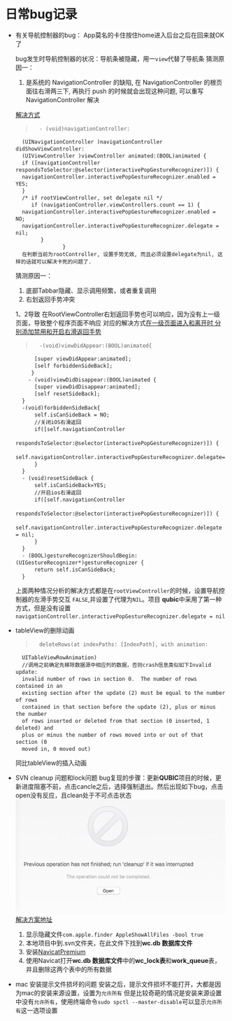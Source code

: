 # 日常bug记录
        
* 有关导航控制器的bug： App莫名的卡住按住home进入后台之后在回来就OK了

    bug发生时导航控制器的状况：导航条被隐藏，用一`view`代替了导航条
    猜测原因一：
    
    1. 是系统的 NavigationController 的缺陷, 在 NavigationController 的根页面往右滑两三下, 再执行 push 的时候就会出现这种问题, 可以重写 NavigationController 解决
    
    [解决方式](http://www.cocoachina.com/bbs/read.php?tid-335552-page-2.html)
    
    >       - (void)navigationController:
        (UINavigationController )navigationController didShowViewController:    
        (UIViewController )viewController animated:(BOOL)animated {
        if ([navigationController respondsToSelector:@selector(interactivePopGestureRecognizer)]) {
        navigationController.interactivePopGestureRecognizer.enabled = YES;
        }
        /* if rootViewController, set delegate nil */
           if (navigationController.viewControllers.count == 1) {
        navigationController.interactivePopGestureRecognizer.enabled = NO;
        navigationController.interactivePopGestureRecognizer.delegate = nil;
              }
                     }
        在判断当前为rootController, 设置手势无效, 而且必须设置delegate为nil, 这样的话就可以解决卡死的问题了. 
    
    猜测原因一：
    
    1. 底部Tabbar隐藏、显示调用频繁，或者重复调用
    2. 右划返回手势冲突
    
    1、2导致 在RootViewController右划返回手势也可以响应，因为没有上一级页面，导致整个程序页面不响应
    对应的解决方式[在一级页面进入和离开时 分别添加禁用和开启右滑返回手势](http://blog.csdn.net/yuanpeng1014/article/details/71425725)


    >       -(void)viewDidAppear:(BOOL)animated{
            [super viewDidAppear:animated];
            [self forbiddenSideBack]; 
           }
          - (void)viewDidDisappear:(BOOL)animated {
            [super viewDidDisappear:animated];
            [self resetSideBack];   
        }
        -(void)forbiddenSideBack{
            self.isCanSideBack = NO;
            //关闭iOS右滑返回
            if([self.navigationController   
            respondsToSelector:@selector(interactivePopGestureRecognizer)]) {
           self.navigationController.interactivePopGestureRecognizer.delegate=self;
            }
        }
        - (void)resetSideBack {
            self.isCanSideBack=YES;
            //开启ios右滑返回
            if([self.navigationController 
            respondsToSelector:@selector(interactivePopGestureRecognizer)]) {
                self.navigationController.interactivePopGestureRecognizer.delegate = nil;
            }
        }
        - (BOOL)gestureRecognizerShouldBegin:(UIGestureRecognizer*)gestureRecognizer {   
            return self.isCanSideBack;
        }
        
        
    上面两种情况分析的解决方式都是在`rootViewController`的时候，设置导航控制器的左滑手势交互
    `FALSE`,并设置了代理为`NIL`。项目 **qubic**中采用了第一种方式，但是没有设置`navigationController.interactivePopGestureRecognizer.delegate = nil`


* tableView的删除动画

    >       deleteRows(at indexPaths: [IndexPath], with animation: 
        UITableViewRowAnimation)
        //调用之前确定先移除数据源中相应列的数据，否则crash信息类似如下Invalid update: 
        invalid number of rows in section 0.  The number of rows contained in an 
        existing section after the update (2) must be equal to the number of rows 
        contained in that section before the update (2), plus or minus the number 
        of rows inserted or deleted from that section (0 inserted, 1 deleted) and 
        plus or minus the number of rows moved into or out of that section (0 
        moved in, 0 moved out)
        

    同比tableView的插入动画

* SVN cleanup 问题和lock问题
    bug复现的步骤：更新**QUBIC**项目的时候，更新进度阻塞不前，点击cancle之后，选择强制退出。然后出现如下bug，点击open没有反应，且clean处于不可点击状态
    ![svnbug图片](https://github.com/neverstoplearn/Note/blob/master/ImgsForiOS/Img_4.png?raw=true)
    [解决方案地址](http://blog.csdn.net/luochao_tj/article/details/46358145)
    1. 显示隐藏文件`com.apple.finder AppleShowAllFiles -bool true`
    2. 本地项目中到.svn文件夹，在此文件下找到**wc.db 数据库文件**
    3. 安装[NavicatPremium](https://www.waitsun.com/navicat-premium-11-2-18.html)
    4. 使用Navicat打开**wc.db 数据库文件**中的**wc_lock表**和**work_queue**表，并且删除这两个表中的所有数据
    
* mac 安装提示文件损坏的问题
    安装之后，提示文件损坏不能打开，大都是因为mac的安装来源设置，设置为`允许所有`
    但是比较奇葩的情况是安装来源设置中没有`允许所有`，使用终端命令`sudo spctl --master-disable`可以显示`允许所有`这一选项设置


